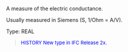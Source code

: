 ﻿A measure of the electric conductance.

Usually measured in Siemens (S, 1/Ohm = A/V).

Type: REAL

> <font size="-1" color="#0000FF">HISTORY New type in IFC Release 2x.
</font>